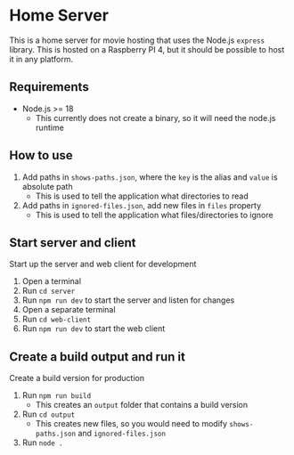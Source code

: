 # Home Server

This is a home server for movie hosting that uses the Node.js `express` library. This is hosted on a Raspberry PI 4, but it should be possible to host it in any platform.

## Requirements

- Node.js >= 18
  - This currently does not create a binary, so it will need the node.js runtime

## How to use

1. Add paths in `shows-paths.json`, where the `key` is the alias and `value` is absolute path
   - This is used to tell the application what directories to read
1. Add paths in `ignored-files.json`, add new files in `files` property
   - This is used to tell the application what files/directories to ignore

## Start server and client

Start up the server and web client for development

1. Open a terminal
1. Run `cd server`
1. Run `npm run dev` to start the server and listen for changes
1. Open a separate terminal
1. Run `cd web-client`
1. Run `npm run dev` to start the web client

## Create a build output and run it

Create a build version for production

1. Run `npm run build`
   - This creates an `output` folder that contains a build version
1. Run `cd output`
   - This creates new files, so you would need to modify `shows-paths.json` and `ignored-files.json`
1. Run `node .`
